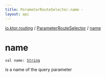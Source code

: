 ```yaml
---
title: ParameterRouteSelector.name - 
layout: api
---
```


<div class='api-docs-breadcrumbs'><a href="../index.html">io.ktor.routing</a> / <a href="index.html">ParameterRouteSelector</a> / <a href="./name.html">name</a></div>

# name

<div class="signature"><code><span class="keyword">val </span><span class="identifier">name</span><span class="symbol">: </span><a href="https://kotlinlang.org/api/latest/jvm/stdlib/kotlin/-string/index.html"><span class="identifier">String</span></a></code></div>

is a name of the query parameter

